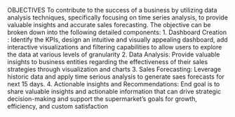 OBJECTIVES
To contribute to the success of a business by utilizing data analysis techniques, specifically focusing on time series analysis, to provide valuable insights and accurate sales forecasting.
The objective can be broken down into the following detailed components:
1.
Dashboard Creation : Identify the KPIs, design an intuitive and visually appealing dashboard, add interactive visualizations and filtering capabilities to allow users to explore the data at various levels of granularity
2.
Data Analysis: Provide valuable insights to business entities regarding the effectiveness of their sales strategies through visualization and charts
3.
Sales Forecasting: Leverage historic data and apply time serious analysis to generate saes forecasts for next 15 days.
4.
Actionable insights and Recommendations: End goal is to share valuable insights and actionable information that can drive strategic decision-making and support the supermarket’s goals for growth, efficiency, and custom satisfaction
